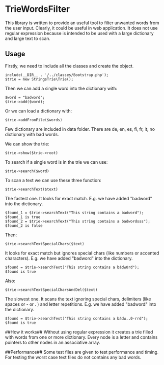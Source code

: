 # TrieWordsFilter
This library is written to provide an useful tool to filter unwanted words from the user input. Clearly, it could be useful in web application. It does not use regular expression because is intended to be used with a large dictionary and large text to scan.

## Usage ##
Firstly, we need to include all the classes and create the object.

    include(__DIR__ . '/../classes/Bootstrap.php');
    $trie = new StringsTrie\Trie();
    
Then we can add a single word into the dictionary with:

    $word = "badword";
    $trie->add($word);
Or we can load a dictionary with:

    $trie->addFromFile($words)

Few dictionary are included in data folder. There are de, en, es, fi, fr, it, no dictionary with bad words.

We can show the trie:

    $trie->show($trie->root)

To search if a single word is in the trie we can use:

    $trie->search($word)

To scan a text we can use these three function:

    $trie->searchText($text)
The fastest one. It looks for exact match.
E.g. we have added "badword" into the dictionary.
	
    $found_1 = $trie->searchText("This string contains a badword");
    $found_1 is true
    $found_2 = $trie->searchText("This string contains a badwordsss");
    $found_2 is false
 
 Then:

    $trie->searchTextSpecialChars($text)

   It looks for exact match but ignores special chars (like numbers or accented characters).
   E.g. we have added "badword" into the dictionary.
	
    $found = $trie->searchText("This string contains a bàdw0rd");
    $found is true
 Also:

    $trie->searchTextSpecialCharsAndDel($text)

The slowest one. It scans the text ignoring special chars, delimiters (like spaces or - or . ) and letter repetitions.
E.g. we have added "badword" into the dictionary.
	
    $found = $trie->searchText("This string contains a bàdw..0-rrd");
    $found is true
 
##How it works##
Without using regular expression it creates a trie filled with words from one or more dictionary. Every node is a letter and contains pointers to other nodes in an associative array.

##Performance##
Some test files are given to test performance and timing. For testing the worst case text files do not contains any bad words.
